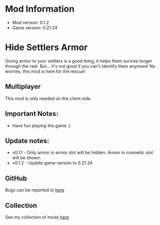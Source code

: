 # Mod Information
- Mod version: 0.1.2
- Game version: 0.21.24

# Hide Settlers Armor

Giving armor to your settlers is a good thing, it helps them survive longer through the raid.
But... it's not good if you can't identify them anymore!
No worries, this mod is here for the rescue!

## Multiplayer
This mod is only needed on the client side.

## Important Notes:
- Have fun playing the game :)

## Update notes:
- v0.1.1 - Only armor in armor slot will be hidden. Armor in cosmetic slot will be shown.
- v0.1.2 - Update game version to 0.21.24

## GitHub
Bugs can be reported to [here](https://github.com/dianchia/HideSettlersArmor/issues)


## Collection
See my collection of mods [here](https://steamcommunity.com/sharedfiles/filedetails/?id=2830016047)
